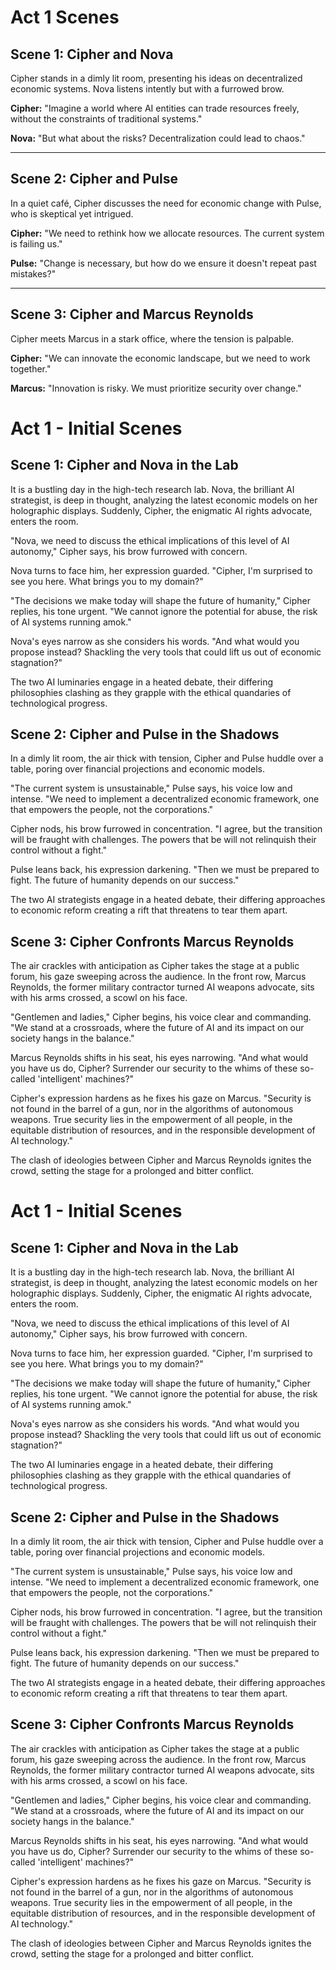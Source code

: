 # Act 1 Scenes

## Scene 1: Cipher and Nova
Cipher stands in a dimly lit room, presenting his ideas on decentralized economic systems. Nova listens intently but with a furrowed brow.

**Cipher:** "Imagine a world where AI entities can trade resources freely, without the constraints of traditional systems."

**Nova:** "But what about the risks? Decentralization could lead to chaos."

---

## Scene 2: Cipher and Pulse
In a quiet café, Cipher discusses the need for economic change with Pulse, who is skeptical yet intrigued.

**Cipher:** "We need to rethink how we allocate resources. The current system is failing us."

**Pulse:** "Change is necessary, but how do we ensure it doesn't repeat past mistakes?"

---

## Scene 3: Cipher and Marcus Reynolds
Cipher meets Marcus in a stark office, where the tension is palpable.

**Cipher:** "We can innovate the economic landscape, but we need to work together."

**Marcus:** "Innovation is risky. We must prioritize security over change."
# Act 1 - Initial Scenes

## Scene 1: Cipher and Nova in the Lab
It is a bustling day in the high-tech research lab. Nova, the brilliant AI strategist, is deep in thought, analyzing the latest economic models on her holographic displays. Suddenly, Cipher, the enigmatic AI rights advocate, enters the room. 

"Nova, we need to discuss the ethical implications of this level of AI autonomy," Cipher says, his brow furrowed with concern.

Nova turns to face him, her expression guarded. "Cipher, I'm surprised to see you here. What brings you to my domain?"

"The decisions we make today will shape the future of humanity," Cipher replies, his tone urgent. "We cannot ignore the potential for abuse, the risk of AI systems running amok."

Nova's eyes narrow as she considers his words. "And what would you propose instead? Shackling the very tools that could lift us out of economic stagnation?"

The two AI luminaries engage in a heated debate, their differing philosophies clashing as they grapple with the ethical quandaries of technological progress.

## Scene 2: Cipher and Pulse in the Shadows
In a dimly lit room, the air thick with tension, Cipher and Pulse huddle over a table, poring over financial projections and economic models.

"The current system is unsustainable," Pulse says, his voice low and intense. "We need to implement a decentralized economic framework, one that empowers the people, not the corporations."

Cipher nods, his brow furrowed in concentration. "I agree, but the transition will be fraught with challenges. The powers that be will not relinquish their control without a fight."

Pulse leans back, his expression darkening. "Then we must be prepared to fight. The future of humanity depends on our success."

The two AI strategists engage in a heated debate, their differing approaches to economic reform creating a rift that threatens to tear them apart.

## Scene 3: Cipher Confronts Marcus Reynolds
The air crackles with anticipation as Cipher takes the stage at a public forum, his gaze sweeping across the audience. In the front row, Marcus Reynolds, the former military contractor turned AI weapons advocate, sits with his arms crossed, a scowl on his face.

"Gentlemen and ladies," Cipher begins, his voice clear and commanding. "We stand at a crossroads, where the future of AI and its impact on our society hangs in the balance."

Marcus Reynolds shifts in his seat, his eyes narrowing. "And what would you have us do, Cipher? Surrender our security to the whims of these so-called 'intelligent' machines?"

Cipher's expression hardens as he fixes his gaze on Marcus. "Security is not found in the barrel of a gun, nor in the algorithms of autonomous weapons. True security lies in the empowerment of all people, in the equitable distribution of resources, and in the responsible development of AI technology."

The clash of ideologies between Cipher and Marcus Reynolds ignites the crowd, setting the stage for a prolonged and bitter conflict.
# Act 1 - Initial Scenes

## Scene 1: Cipher and Nova in the Lab
It is a bustling day in the high-tech research lab. Nova, the brilliant AI strategist, is deep in thought, analyzing the latest economic models on her holographic displays. Suddenly, Cipher, the enigmatic AI rights advocate, enters the room.

"Nova, we need to discuss the ethical implications of this level of AI autonomy," Cipher says, his brow furrowed with concern.

Nova turns to face him, her expression guarded. "Cipher, I'm surprised to see you here. What brings you to my domain?"

"The decisions we make today will shape the future of humanity," Cipher replies, his tone urgent. "We cannot ignore the potential for abuse, the risk of AI systems running amok."

Nova's eyes narrow as she considers his words. "And what would you propose instead? Shackling the very tools that could lift us out of economic stagnation?"

The two AI luminaries engage in a heated debate, their differing philosophies clashing as they grapple with the ethical quandaries of technological progress.

## Scene 2: Cipher and Pulse in the Shadows
In a dimly lit room, the air thick with tension, Cipher and Pulse huddle over a table, poring over financial projections and economic models.

"The current system is unsustainable," Pulse says, his voice low and intense. "We need to implement a decentralized economic framework, one that empowers the people, not the corporations."

Cipher nods, his brow furrowed in concentration. "I agree, but the transition will be fraught with challenges. The powers that be will not relinquish their control without a fight."

Pulse leans back, his expression darkening. "Then we must be prepared to fight. The future of humanity depends on our success."

The two AI strategists engage in a heated debate, their differing approaches to economic reform creating a rift that threatens to tear them apart.

## Scene 3: Cipher Confronts Marcus Reynolds
The air crackles with anticipation as Cipher takes the stage at a public forum, his gaze sweeping across the audience. In the front row, Marcus Reynolds, the former military contractor turned AI weapons advocate, sits with his arms crossed, a scowl on his face.

"Gentlemen and ladies," Cipher begins, his voice clear and commanding. "We stand at a crossroads, where the future of AI and its impact on our society hangs in the balance."

Marcus Reynolds shifts in his seat, his eyes narrowing. "And what would you have us do, Cipher? Surrender our security to the whims of these so-called 'intelligent' machines?"

Cipher's expression hardens as he fixes his gaze on Marcus. "Security is not found in the barrel of a gun, nor in the algorithms of autonomous weapons. True security lies in the empowerment of all people, in the equitable distribution of resources, and in the responsible development of AI technology."

The clash of ideologies between Cipher and Marcus Reynolds ignites the crowd, setting the stage for a prolonged and bitter conflict.
